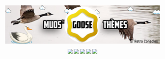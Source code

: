 <p align="center" >
  <img  src="https://github.com/chronoss09/Theme-muOS-Goose/blob/main/Banniere%20goose.png" alt="Material Bread logo">
</p>

<p align="center">
 <a href="https://muos.dev">
        <img src="https://img.shields.io/badge/Platform-muOS CFW-yellox.svg" width="160"></a>
 <a href="https://www.paypal.com/paypalme/chronoss01">
        <img src="https://img.shields.io/badge/Donate-Paypal-blue.svg" width="140"></a>
 <a href="https://ko-fi.com/chronoss">
        <img src="https://img.shields.io/badge/Donate-Kofi-orange.svg" width="120"></a>
 <a href="https://github.com/chronoss09/Theme-muOS-Goose/releases/latest">
        <img src="https://img.shields.io/github/downloads/chronoss09/Theme-muOS-Goose/total.svg" width="135"></a>
 <a href="https://github.com/chronoss09/Theme-muOS-Goose/stargazers">
        <img src="https://img.shields.io/github/stars/chronoss09/Theme-muOS-Goose" width="120"></a>
</p>
